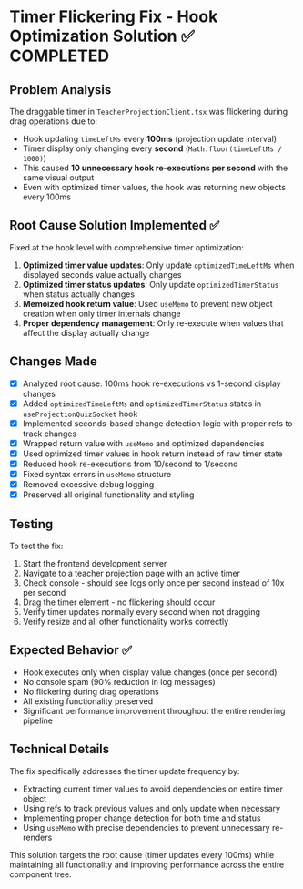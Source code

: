 # Timer Flickering Fix - Hook Optimization Solution ✅ COMPLETED

## Problem Analysis
The draggable timer in `TeacherProjectionClient.tsx` was flickering during drag operations due to:
- Hook updating `timeLeftMs` every **100ms** (projection update interval)
- Timer display only changing every **second** (`Math.floor(timeLeftMs / 1000)`)
- This caused **10 unnecessary hook re-executions per second** with the same visual output
- Even with optimized timer values, the hook was returning new objects every 100ms

## Root Cause Solution Implemented ✅
Fixed at the hook level with comprehensive timer optimization:
1. **Optimized timer value updates**: Only update `optimizedTimeLeftMs` when displayed seconds value actually changes
2. **Optimized timer status updates**: Only update `optimizedTimerStatus` when status actually changes
3. **Memoized hook return value**: Used `useMemo` to prevent new object creation when only timer internals change
4. **Proper dependency management**: Only re-execute when values that affect the display actually change

## Changes Made
- [x] Analyzed root cause: 100ms hook re-executions vs 1-second display changes
- [x] Added `optimizedTimeLeftMs` and `optimizedTimerStatus` states in `useProjectionQuizSocket` hook
- [x] Implemented seconds-based change detection logic with proper refs to track changes
- [x] Wrapped return value with `useMemo` and optimized dependencies
- [x] Used optimized timer values in hook return instead of raw timer state
- [x] Reduced hook re-executions from 10/second to 1/second
- [x] Fixed syntax errors in `useMemo` structure
- [x] Removed excessive debug logging
- [x] Preserved all original functionality and styling

## Testing
To test the fix:
1. Start the frontend development server
2. Navigate to a teacher projection page with an active timer
3. Check console - should see logs only once per second instead of 10x per second
4. Drag the timer element - no flickering should occur
5. Verify timer updates normally every second when not dragging
6. Verify resize and all other functionality works correctly

## Expected Behavior ✅
- Hook executes only when display value changes (once per second)
- No console spam (90% reduction in log messages)
- No flickering during drag operations
- All existing functionality preserved
- Significant performance improvement throughout the entire rendering pipeline

## Technical Details
The fix specifically addresses the timer update frequency by:
- Extracting current timer values to avoid dependencies on entire timer object
- Using refs to track previous values and only update when necessary
- Implementing proper change detection for both time and status
- Using `useMemo` with precise dependencies to prevent unnecessary re-renders

This solution targets the root cause (timer updates every 100ms) while maintaining all functionality and improving performance across the entire component tree.
